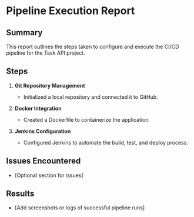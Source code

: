 # Pipeline Execution Report

## Summary

This report outlines the steps taken to configure and execute the CI/CD pipeline for the Task API project.

## Steps

1. **Git Repository Management**  
     
   - Initialized a local repository and connected it to GitHub.

   

2. **Docker Integration**  
     
   - Created a Dockerfile to containerize the application.

   

3. **Jenkins Configuration**  
     
   - Configured Jenkins to automate the build, test, and deploy process.

## Issues Encountered

- \[Optional section for issues\]

## Results

- \[Add screenshots or logs of successful pipeline runs\]


